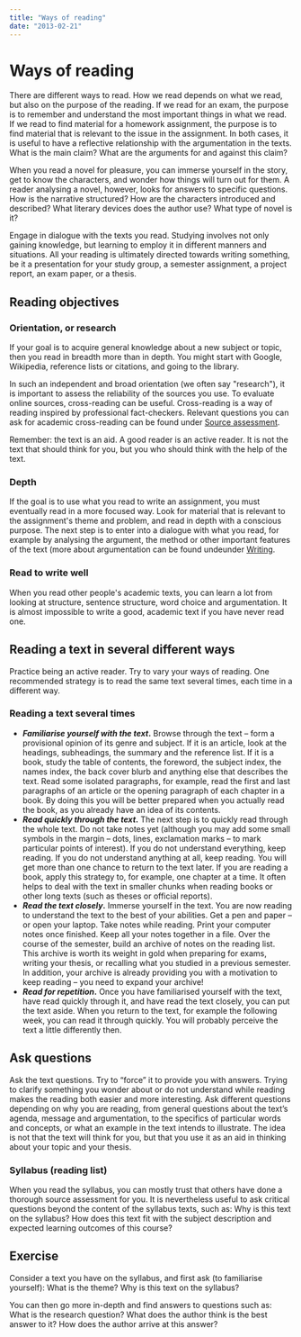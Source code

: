 ```yaml
---
title: "Ways of reading"
date: "2013-02-21"
---
```


# Ways of reading

There are different ways to read. How we read depends on what we read, but also on the purpose of the reading. If we read for an exam, the purpose is to remember and understand the most important things in what we read. If we read to find material for a homework assignment, the purpose is to find material that is relevant to the issue in the assignment. In both cases, it is useful to have a reflective relationship with the argumentation in the texts. What is the main claim? What are the arguments for and against this claim? 

When you read a novel for pleasure, you can immerse yourself in the story, get to know the characters, and wonder how things will turn out for them. A reader analysing a novel, however, looks for answers to specific questions. How is the narrative structured? How are the characters introduced and described? What literary devices does the author use? What type of novel is it?

Engage in dialogue with the texts you read. Studying involves not only gaining knowledge, but learning to employ it in different manners and situations. All your reading is ultimately directed towards writing something, be it a presentation for your study group, a semester assignment, a project report, an exam paper, or a thesis.

## Reading objectives

### Orientation, or research

If your goal is to acquire general knowledge about a new subject or topic, then you read in breadth more than in depth. You might start with Google, Wikipedia, reference lists or citations, and going to the library.

In such an independent and broad orientation (we often say "research"), it is important to assess the reliability of the sources you use. To evaluate online sources, cross-reading can be useful. Cross-reading is a way of reading inspired by professional fact-checkers. Relevant questions you can ask for academic cross-reading can be found under [Source assessment](/en/sources-and-referencing/source-assessment.html).  

Remember: the text is an aid. A good reader is an active reader. It is not the text that should think for you, but you who should think with the help of the text. 

### Depth

If the goal is to use what you read to write an assignment, you must eventually read in a more focused way. Look for material that is relevant to the assignment's theme and problem, and read in depth with a conscious purpose. The next step is to enter into a dialogue with what you read, for example by analysing the argument, the method or other important features of the text (more about argumentation can be found undeunder [Writing](/en/writing/).

### Read to write well

When you read other people's academic texts, you can learn a lot from looking at structure, sentence structure, word choice and argumentation. It is almost impossible to write a good, academic text if you have never read one.


## Reading a text in several different ways

Practice being an active reader. Try to vary your ways of reading. One recommended strategy is to read the same text several times, each time in a different way.

### Reading a text several times

- **_Familiarise yourself with the text_.** Browse through the text – form a provisional opinion of its genre and subject. If it is an article, look at the headings, subheadings, the summary and the reference list. If it is a book, study the table of contents, the foreword, the subject index, the names index, the back cover blurb and anything else that describes the text. Read some isolated paragraphs, for example, read the first and last paragraphs of an article or the opening paragraph of each chapter in a book. By doing this you will be better prepared when you actually read the book, as you already have an idea of its contents.
- **_Read quickly through the text_.** The next step is to quickly read through the whole text. Do not take notes yet (although you may add some small symbols in the margin – dots, lines, exclamation marks – to mark particular points of interest). If you do not understand everything, keep reading. If you do not understand anything at all, keep reading. You will get more than one chance to return to the text later. If you are reading a book, apply this strategy to, for example, one chapter at a time. It often helps to deal with the text in smaller chunks when reading books or other long texts (such as theses or official reports).
- **_Read the text closely_.** Immerse yourself in the text. You are now reading to understand the text to the best of your abilities. Get a pen and paper – or open your laptop. Take notes while reading. Print your computer notes once finished. Keep all your notes together in a file. Over the course of the semester, build an archive of notes on the reading list. This archive is worth its weight in gold when preparing for exams, writing your thesis, or recalling what you studied in a previous semester. In addition, your archive is already providing you with a motivation to keep reading – you need to expand your archive!
- **_Read for repetition_.** Once you have familiarised yourself with the text, have read quickly through it, and have read the text closely, you can put the text aside. When you return to the text, for example the following week, you can read it through quickly. You will probably perceive the text a little differently then.

## Ask questions

Ask the text questions. Try to “force” it to provide you with answers. Trying to clarify something you wonder about or do not understand while reading makes the reading both easier and more interesting. Ask different questions depending on why you are reading, from general questions about the text’s agenda, message and argumentation, to the specifics of particular words and concepts, or what an example in the text intends to illustrate. The idea is not that the text will think for you, but that you use it as an aid in thinking about your topic and your thesis.

### Syllabus (reading list)

When you read the syllabus, you can mostly trust that others have done a thorough source assessment for you. It is nevertheless useful to ask critical questions beyond the content of the syllabus texts, such as: Why is this text on the syllabus? How does this text fit with the subject description and expected learning outcomes of this course?


## Exercise

Consider a text you have on the syllabus, and first ask (to familiarise yourself):
  What is the theme?
  Why is this text on the syllabus?

You can then go more in-depth and find answers to questions such as:
  What is the research question?
  What does the author think is the best answer to it?
  How does the author arrive at this answer?



